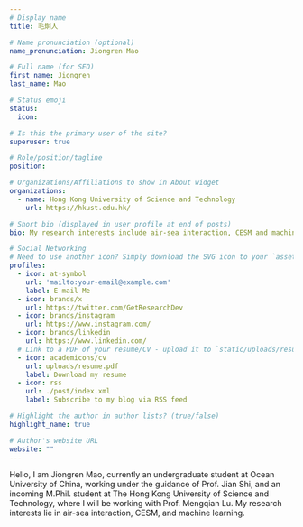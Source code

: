```yaml
---
# Display name
title: 毛炯人

# Name pronunciation (optional)
name_pronunciation: Jiongren Mao

# Full name (for SEO)
first_name: Jiongren
last_name: Mao

# Status emoji
status:
  icon: 

# Is this the primary user of the site?
superuser: true

# Role/position/tagline
position: 

# Organizations/Affiliations to show in About widget
organizations:
  - name: Hong Kong University of Science and Technology
    url: https://hkust.edu.hk/

# Short bio (displayed in user profile at end of posts)
bio: My research interests include air-sea interaction, CESM and machine learning.

# Social Networking
# Need to use another icon? Simply download the SVG icon to your `assets/media/icons/` folder.
profiles:
  - icon: at-symbol
    url: 'mailto:your-email@example.com'
    label: E-mail Me
  - icon: brands/x
    url: https://twitter.com/GetResearchDev
  - icon: brands/instagram
    url: https://www.instagram.com/
  - icon: brands/linkedin
    url: https://www.linkedin.com/
  # Link to a PDF of your resume/CV - upload it to `static/uploads/resume.pdf`
  - icon: academicons/cv
    url: uploads/resume.pdf
    label: Download my resume
  - icon: rss
    url: ./post/index.xml
    label: Subscribe to my blog via RSS feed

# Highlight the author in author lists? (true/false)
highlight_name: true

# Author's website URL
website: ""
---
```


Hello, I am Jiongren Mao, currently an undergraduate student at Ocean University of China, working under the guidance of 
Prof. Jian Shi, and an incoming M.Phil. student at The Hong Kong University of Science and Technology, where I will be
 working with Prof. Mengqian Lu. My research interests lie in air-sea interaction, CESM, and machine learning.